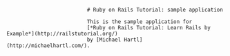                               # Ruby on Rails Tutorial: sample application

                              This is the sample application for
                              [*Ruby on Rails Tutorial: Learn Rails by Example*](http://railstutorial.org/)
                              by [Michael Hartl](http://michaelhartl.com/).
